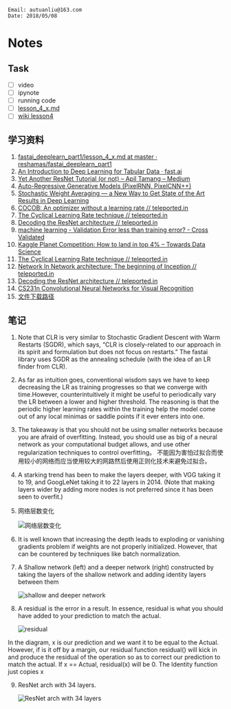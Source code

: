 ```
Email: autuanliu@163.com
Date: 2018/05/08
```
# Notes

## Task

- [ ] video
- [ ] ipynote
- [ ] running code
- [ ] [lesson_4_x.md][5]
- [ ] [wiki lesson4][6]

## 学习资料
1. [fastai_deeplearn_part1/lesson_4_x.md at master · reshamas/fastai_deeplearn_part1](https://github.com/reshamas/fastai_deeplearn_part1/blob/master/courses/dl1/lesson_4_x.md)
2. [An Introduction to Deep Learning for Tabular Data · fast.ai](http://www.fast.ai/2018/04/29/categorical-embeddings/)
3. [Yet Another ResNet Tutorial (or not) – Apil Tamang – Medium](https://medium.com/@apiltamang/yet-another-resnet-tutorial-or-not-f6dd9515fcd7)
4. [Auto-Regressive Generative Models (PixelRNN, PixelCNN++)](https://towardsdatascience.com/auto-regressive-generative-models-pixelrnn-pixelcnn-32d192911173)
5. [Stochastic Weight Averaging — a New Way to Get State of the Art Results in Deep Learning](https://towardsdatascience.com/stochastic-weight-averaging-a-new-way-to-get-state-of-the-art-results-in-deep-learning-c639ccf36a)
6. [COCOB: An optimizer without a learning rate // teleported.in](http://teleported.in/posts/cocob/)
7. [The Cyclical Learning Rate technique // teleported.in](http://teleported.in/posts/cyclic-learning-rate/)
8. [Decoding the ResNet architecture // teleported.in](http://teleported.in/posts/decoding-resnet-architecture/)
9. [machine learning - Validation Error less than training error? - Cross Validated](https://stats.stackexchange.com/questions/187335/validation-error-less-than-training-error/187404#187404)
10. [Kaggle Planet Competition: How to land in top 4% – Towards Data Science](https://towardsdatascience.com/kaggle-planet-competition-how-to-land-in-top-4-a679ff0013ba)
11. [The Cyclical Learning Rate technique // teleported.in](http://teleported.in/posts/cyclic-learning-rate/)
12. [Network In Network architecture: The beginning of Inception // teleported.in](http://teleported.in/posts/network-in-network/)
13. [Decoding the ResNet architecture // teleported.in](http://teleported.in/posts/decoding-resnet-architecture/)
14. [CS231n Convolutional Neural Networks for Visual Recognition](http://cs231n.github.io/neural-networks-1/#arch)
15. [文件下载路径](http://files.fast.ai/data/)


## 笔记
1. Note that CLR is very similar to Stochastic Gradient Descent with Warm Restarts (SGDR), which says, “CLR is closely-related to our approach in its spirit and formulation but does not focus on restarts.” The fastai library uses SGDR as the annealing schedule (with the idea of an LR finder from CLR).
2. As far as intuition goes, conventional wisdom says we have to keep decreasing the LR as training progresses so that we converge with time.However, counterintuitively it might be useful to periodically vary the LR between a lower and higher threshold. The reasoning is that the periodic higher learning rates within the training help the model come out of any local minimas or saddle points if it ever enters into one.
3. The takeaway is that you should not be using smaller networks because you are afraid of overfitting. Instead, you should use as big of a neural network as your computational budget allows, and use other regularization techniques to control overfitting。 不能因为害怕过拟合而使用较小的网络而应当使用较大的网路然后使用正则化技术来避免过拟合。
4. A starking trend has been to make the layers deeper, with VGG taking it to 19, and GoogLeNet taking it to 22 layers in 2014. (Note that making layers wider by adding more nodes is not preferred since it has been seen to overfit.)
5. 网络层数变化  
    
    ![网络层数变化][1]
6. It is well known that increasing the depth leads to exploding or vanishing gradients problem if weights are not properly initialized. However, that can be countered by techniques like batch normalization.
7. A Shallow network (left) and a deeper network (right) constructed by taking the layers of the shallow network and adding identity layers between them
    
    ![shallow and deeper network][3]
8. A residual is the error in a result. In essence, residual is what you should have added to your prediction to match the actual.
    
    ![residual][2]

In the diagram, x is our prediction and we want it to be equal to the Actual. However, if is it off by a margin, our residual function residual() will kick in and produce the residual of the operation so as to correct our prediction to match the actual. If x == Actual, residual(x) will be 0. The Identity function just copies x

9. ResNet arch with 34 layers.

    ![ResNet arch with 34 layers][4]


[1]: http://ozesj315m.bkt.clouddn.com/img/12-revolution-of-depth.png
[2]: http://ozesj315m.bkt.clouddn.com/img/12-residual3.png
[3]: http://ozesj315m.bkt.clouddn.com/img/12-shallow-deep.png
[4]: http://ozesj315m.bkt.clouddn.com/img/12-resnet-vgg.png
[5]: https://github.com/reshamas/fastai_deeplearn_part1/blob/master/courses/dl1/lesson_4_x.md
[6]: http://forums.fast.ai/t/wiki-lesson-4/8112
